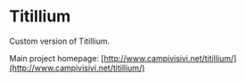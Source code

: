 Titillium
=========

Custom version of Titillium. 

Main project homepage: [http://www.campivisivi.net/titillium/](http://www.campivisivi.net/titillium/)
